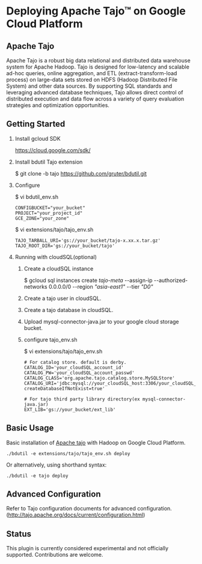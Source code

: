 Deploying Apache Tajo™ on Google Cloud Platform
===============================================

Apache Tajo
-----------

Apache Tajo is a robust big data relational and distributed data warehouse system for Apache Hadoop. Tajo is designed for low-latency and scalable ad-hoc queries, online aggregation, and ETL (extract-transform-load process) on large-data sets stored on HDFS (Hadoop Distributed File System) and other data sources. By supporting SQL standards and leveraging advanced database techniques, Tajo allows direct control of distributed execution and data flow across a variety of query evaluation strategies and optimization opportunities.

Getting Started
---------------

1. Install gcloud SDK

    https://cloud.google.com/sdk/
    
2. Install bdutil Tajo extension

    $ git clone -b tajo https://github.com/gruter/bdutil.git
    
3. Configure
   
    $ vi  bdutil_env.sh

    ```
    CONFIGBUCKET="your_bucket" 
    PROJECT="your_project_id" 
    GCE_ZONE="your_zone"
    ```
    
    $ vi extensions/tajo/tajo_env.sh
    
    ```
    TAJO_TARBALL_URI='gs://your_bucket/tajo-x.xx.x.tar.gz'
    TAJO_ROOT_DIR='gs://your_bucket/tajo'
    ```
    
4. Running with cloudSQL(optional)

    1. Create a cloudSQL instance
    
        $ gcloud sql instances create *tajo-meta* --assign-ip --authorized-networks 0.0.0.0/0 --region *"asia-east1"* --tier *"D0"*
        
    2. Create a tajo user in cloudSQL.
    
    3. Create a tajo database in cloudSQL.
    
    4. Upload mysql-connector-java.jar to your google cloud storage bucket.
    
    5. configure tajo_env.sh
    
        $ vi extensions/tajo/tajo_env.sh
        
        ```
        # For catalog store. default is derby.
        CATALOG_ID='your_cloudSQL_account_id'
        CATALOG_PW='your_cloudSQL_account_passwd'
        CATALOG_CLASS='org.apache.tajo.catalog.store.MySQLStore'
        CATALOG_URI='jdbc:mysql://your_cloudSQL_host:3306/your_cloudSQL_databases?createDatabaseIfNotExist=true'

        # For tajo third party library directory(ex mysql-connector-java.jar)
        EXT_LIB='gs://your_bucket/ext_lib'
        ```

Basic Usage
-----------

Basic installation of [Apache tajo](http://tajo.apache.org/) with Hadoop on Google Cloud Platform.

    ./bdutil -e extensions/tajo/tajo_env.sh deploy

Or alternatively, using shorthand syntax:

    ./bdutil -e tajo deploy
    
Advanced Configuration
----------------------

Refer to Tajo configuration documents for advanced configuration. (http://tajo.apache.org/docs/current/configuration.html)

Status
------

This plugin is currently considered experimental and not officially supported.
Contributions are welcome.
